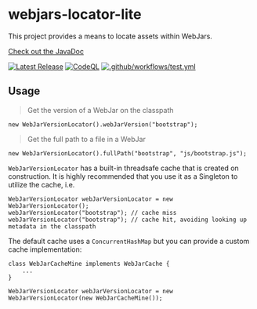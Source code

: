 webjars-locator-lite
====================

This project provides a means to locate assets within WebJars.

[Check out the JavaDoc](https://javadocs.dev/org.webjars/webjars-locator-lite/latest)

[![Latest Release](https://img.shields.io/maven-central/v/org.webjars/webjars-locator-lite.svg)](https://mvnrepository.com/artifact/org.webjars/webjars-locator-lite) [![CodeQL](https://github.com/webjars/webjars-locator-lite/actions/workflows/codeql-analysis.yml/badge.svg)](https://github.com/webjars/webjars-locator-lite/actions/workflows/codeql-analysis.yml) [![.github/workflows/test.yml](https://github.com/webjars/webjars-locator-lite/actions/workflows/test.yml/badge.svg)](https://github.com/webjars/webjars-locator-lite/actions/workflows/test.yml) 

Usage
--------------------------------

> Get the version of a WebJar on the classpath
```
new WebJarVersionLocator().webJarVersion("bootstrap");
```

> Get the full path to a file in a WebJar
```
new WebJarVersionLocator().fullPath("bootstrap", "js/bootstrap.js");
```

`WebJarVersionLocator` has a built-in threadsafe cache that is created on construction.  It is highly recommended that you use it as a Singleton to utilize the cache, i.e.
```
WebJarVersionLocator webJarVersionLocator = new WebJarVersionLocator();
webJarVersionLocator("bootstrap"); // cache miss
webJarVersionLocator("bootstrap"); // cache hit, avoiding looking up metadata in the classpath
```

The default cache uses a `ConcurrentHashMap` but you can provide a custom cache implementation:
```
class WebJarCacheMine implements WebJarCache {
    ...
}

WebJarVersionLocator webJarVersionLocator = new WebJarVersionLocator(new WebJarCacheMine());
```
